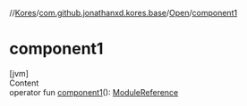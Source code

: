 //[Kores](../../index.md)/[com.github.jonathanxd.kores.base](../index.md)/[Open](index.md)/[component1](component1.md)



# component1  
[jvm]  
Content  
operator fun [component1](component1.md)(): [ModuleReference](../-module-reference/index.md)  



